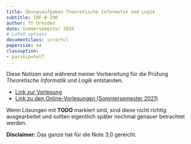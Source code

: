 ```yaml
---
title: Übungsaufgaben Theoretische Informatik und Logik
subtitle: INF-B-290
author: TU Dresden
date: Sommersemester 2024
# LaTeX options
documentclass: scrartcl
papersize: a4
classoption:
- parskip=half
...
```


Diese Notizen sind während meiner Vorbereitung für die Prüfung *Theoretische Informatik und Logik* entstanden.

  * [Link zur Vorlesung](https://web.archive.org/web/20250222123606/https://iccl.inf.tu-dresden.de/web/Theoretische_Informatik_und_Logik_%28SS2024%29)
  * [Link zu den Online-Vorlesungen (Sommersemester 2021)](https://www.youtube.com/playlist?list=PLz7XhF-sAU8z4FtL7V9uefCXzW9Z9rk5c)

Wenn Lösungen mit **TODO** markiert sind, sind diese nicht richtig ausgearbeitet und sollten eigentlich später nochmal genauer betrachtet werden.

**Disclaimer:** Das ganze hat für die Note 3,0 gereicht.
